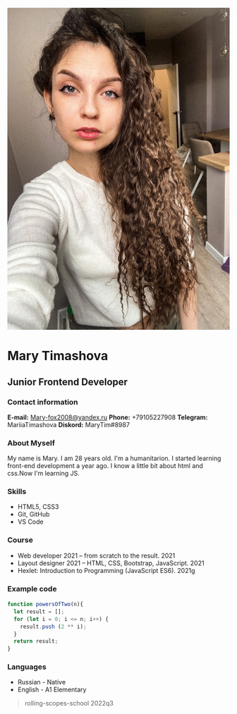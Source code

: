 ![Фото резюме](./img/Photo.jpg)
# Mary Timashova
## Junior Frontend Developer

### Contact information
__E-mail:__ Mary-fox2008@yandex.ru
__Phone:__ +79105227908
__Telegram:__ MariiaTimashova
__Diskord:__ MaryTim#8987

### About Myself
My name is Mary. I am 28 years old. I'm a humanitarion.
I started learning front-end development a year ago.
I know a little bit about html and css.Now I'm learning JS.

### Skills
* HTML5, CSS3
* Git, GitHub
* VS Code

### Course
* Web developer 2021 – from scratch to the result. 2021
* Layout designer 2021 – HTML, CSS, Bootstrap, JavaScript. 2021
* Hexlet: Introduction to Programming (JavaScript ES6). 2021g

### Example code
```javascript
function powersOfTwo(n){
  let result = [];
  for (let i = 0; i <= n; i++) {
    result.push (2 ** i);
  }
  return result;
}
```
### Languages
* Russian - Native
* English - A1 Elementary

> rolling-scopes-school 2022q3

